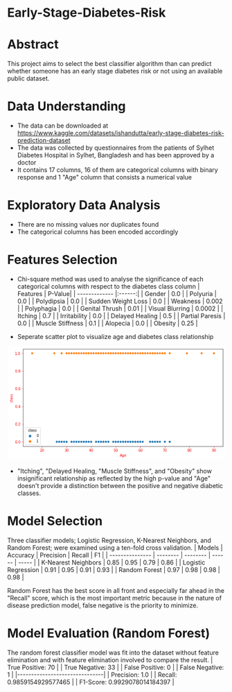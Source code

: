# Early-Stage-Diabetes-Risk

# Abstract
This project aims to select the best classifier algorithm than can predict whether someone has an early stage diabetes risk or not using an available public dataset.

# Data Understanding
* The data can be downloaded at 
  https://www.kaggle.com/datasets/ishandutta/early-stage-diabetes-risk-prediction-dataset
* The data was collected by questionnaires from the patients of Sylhet Diabetes Hospital in Sylhet, Bangladesh 
  and has been approved by a doctor
* It contains 17 columns, 16 of them are categorical columns with binary response and 1 "Age" column that consists a numerical value

# Exploratory Data Analysis
* There are no missing values nor duplicates found
* The categorical columns has been encoded accordingly


# Features Selection
* Chi-square method was used to analyse the significance of each categorical columns with respect to the diabetes class column
  | Features             | P-Value|
  | -------------        |:------:|
  | Gender               | 0.0    |
  | Polyuria             | 0.0    |
  | Polydipsia           | 0.0    |
  | Sudden Weight Loss   | 0.0    |
  | Weakness             | 0.002  |
  | Polyphagia           | 0.0    |
  | Genital Thrush       | 0.01   |
  | Visual Blurring      | 0.0002 |
  | Itching              | 0.7    |
  | Irritability         | 0.0    |
  | Delayed Healing      | 0.5    |
  | Partial Paresis      | 0.0    |
  | Muscle Stiffness     | 0.1    |
  | Alopecia             | 0.0    |
  | Obesity              | 0.25   | 
 
* Seperate scatter plot to visualize age and diabetes class relationship
 
![age](age-class-scatter.png)

* "Itching", "Delayed Healing, "Muscle Stiffness", and "Obesity" show insignificant relationship as reflected by the high p-value and "Age" doesn't provide a distinction between the positive and negative diabetic classes.

# Model Selection
  Three classifier models; Logistic Regression, K-Nearest Neighbors, and Random Forest; were examined using a ten-fold cross validation. 
  | Models              | Accuracy | Precision | Recall | F1    |
  | ---------------     | -------- | --------  | ------ | ----- |
  | K-Nearest Neighbors | 0.85     | 0.95      | 0.79   | 0.86  |
  | Logistic Regression | 0.91     | 0.95      | 0.91   | 0.93  |
  | Random Forest       | 0.97     | 0.98      | 0.98   | 0.98  |
  
  Random Forest has the best score in all front and especially far ahead in the "Recall" score, which is the most important metric because in the nature of disease prediction model, false negative is the priority to minimize.
 
 # Model Evaluation (Random Forest)
 The random forest classifier model was fit into the dataset without feature elimination and with feature elimination involved to compare the result.
| True Positive: 70             |
| True Negative: 33             |
| False Positive: 0             |
| False Negative: 1             |
|-------------------------------|
| Precision: 1.0                |
| Recall: 0.9859154929577465    |
| F1-Score: 0.9929078014184397  |
  
  
  
  
  
  
